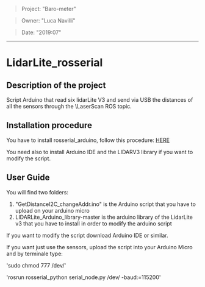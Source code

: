 > Project: "Baro-meter"

> Owner: "Luca Navilli"

> Date: "2019:07"

---

# LidarLite_rosserial

## Description of the project
Script Arduino that read six lidarLite V3 and send via USB the distances of all the sensors through the \LaserScan ROS topic.

## Installation procedure
You have to install rosserial_arduino, follow this procedure:
[HERE](http://wiki.ros.org/rosserial_arduino/Tutorials/Arduino%20IDE%20Setup)

You need also to install Arduino IDE and the LIDARV3 library if you want to modify the script.

## User Guide
You will find two folders:
1) "GetDistanceI2C_changeAddr.ino" is the Arduino script that you have to upload on your arduino micro
2) LIDARLite_Arduino_library-master is the arduino library of the LidarLite v3 that you have to install in order to modify the arduino script

If you want to modify the script download Arduino IDE or similar.

If you want just use the sensors, upload the script into your Arduino Micro and by terminale type:

'sudo chmod 777 /dev/<YOURDEV>'


'rosrun rosserial_python serial_node.py /dev/<YOURDEV> -baud:=115200'
